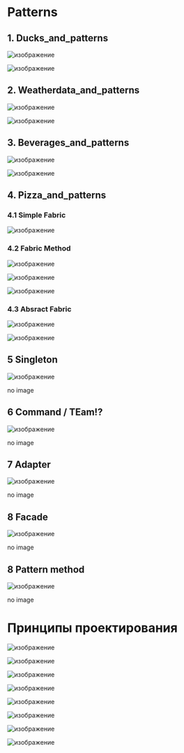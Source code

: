 # Patterns
## 1. Ducks_and_patterns
![изображение](https://user-images.githubusercontent.com/77580844/143924442-fceafb63-5b94-4004-b37f-304d1818552c.png)

![изображение](https://user-images.githubusercontent.com/77580844/136754894-8a52934c-b782-42ac-b301-7842fcc68304.png)

## 2. Weatherdata_and_patterns
![изображение](https://user-images.githubusercontent.com/77580844/143925213-a7556ea3-64d0-42c1-864a-7fa8f03a3727.png)

![изображение](https://user-images.githubusercontent.com/77580844/136755103-431f6c8b-c483-48fc-9562-bbf3b88ba011.png)

## 3. Beverages_and_patterns
![изображение](https://user-images.githubusercontent.com/77580844/143925776-7603c5f8-012f-41fa-a3d4-313f5e8779b1.png)

![изображение](https://user-images.githubusercontent.com/77580844/136755779-523410ee-b814-4b04-ba22-a2e8f3b6794f.png)

## 4. Pizza_and_patterns
### 4.1 Simple Fabric
![изображение](https://user-images.githubusercontent.com/77580844/143926072-84d60afb-f978-4d09-bbf6-1939d1d6a943.png)

### 4.2 Fabric Method
![изображение](https://user-images.githubusercontent.com/77580844/143926210-d4feecca-b1ad-44f8-998f-4d1e37c98ff8.png)

![изображение](https://user-images.githubusercontent.com/77580844/143926787-53c630f9-1090-4576-a426-f7f74a60b177.png)

![изображение](https://user-images.githubusercontent.com/77580844/143926432-10ddcd30-6e11-4f2f-9620-da4281ad62fb.png)

### 4.3 Absract Fabric
![изображение](https://user-images.githubusercontent.com/77580844/143926587-a17ee72f-1fa3-4997-a26a-0af95deaf02f.png)

![изображение](https://user-images.githubusercontent.com/77580844/136756050-8595942e-ac28-47ed-961c-eb299901d6a1.png)

## 5 Singleton
![изображение](https://user-images.githubusercontent.com/77580844/143927717-763f1171-22bd-4247-adef-626d180e4896.png)

no image

## 6 Command / TEam!?
![изображение](https://user-images.githubusercontent.com/77580844/143927987-8dc5ecdb-ba05-4cff-95e2-d5406fc75806.png)

no image

## 7 Adapter
![изображение](https://user-images.githubusercontent.com/77580844/143928245-c2832dff-0d80-4aa6-a7f5-1c6021c3516d.png)

no image

## 8 Facade
![изображение](https://user-images.githubusercontent.com/77580844/143928433-8a998482-176e-4f4e-b6b1-2216dab63c9d.png)

no image

## 8 Pattern method
![изображение](https://user-images.githubusercontent.com/77580844/143928586-35b29557-f0b7-469d-b917-27c629d3f7f8.png)

no image

# Принципы проектирования
![изображение](https://user-images.githubusercontent.com/77580844/143923450-a238ae58-7978-40c1-aeac-632d5d9c132f.png)

![изображение](https://user-images.githubusercontent.com/77580844/143923838-bedada91-ee01-4aff-87ec-6463c92d2826.png)

![изображение](https://user-images.githubusercontent.com/77580844/143924180-2d6bc2d8-7ebb-4055-8c1b-b74916242ff5.png)

![изображение](https://user-images.githubusercontent.com/77580844/143925307-34226fc4-c616-446a-92e9-06c94bc1349b.png)

![изображение](https://user-images.githubusercontent.com/77580844/143925718-0547df61-1a71-4440-a7c0-576d8c48261c.png)

![изображение](https://user-images.githubusercontent.com/77580844/143926987-0a2221c9-f6d5-42b7-8332-d16e3f1561e8.png)

![изображение](https://user-images.githubusercontent.com/77580844/143928491-4b23c027-6bb6-419e-83c3-0e264c419dac.png)

![изображение](https://user-images.githubusercontent.com/77580844/143928698-2270d98d-784a-4e8b-97c1-baa1e020e927.png)
